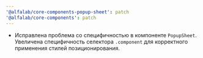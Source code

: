 ```yaml
---
'@alfalab/core-components-popup-sheet': patch
'@alfalab/core-components': patch
---
```


- Исправлена проблема со специфичностью в компоненте `PopupSheet`. Увеличена специфичность селектора `.component` для корректного применения стилей позиционирования.
